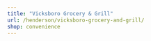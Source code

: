 ```yaml
---
title: "Vicksboro Grocery & Grill"
url: /henderson/vicksboro-grocery-and-grill/
shop: convenience
---
```

